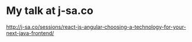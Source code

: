 # My talk at j-sa.co

http://j-sa.co/sessions/react-js-angular-choosing-a-technology-for-your-next-java-frontend/


